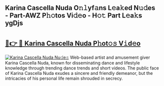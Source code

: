 ## Karina Cascella Nuda O𝚗𝚕yf𝚊ns L𝚎a𝚔ed N𝚞𝚍es - Part-AWZ P𝚑𝚘tos Vi𝚍𝚎o - H𝚘𝚝 Part L𝚎a𝚔s ygDjs

# <h2><a href="http://kf1sens.oniu.top/?m=Karina+Cascella+Nuda">🔗👉 🔴 Karina Cascella Nuda P𝚑ot𝚘𝚜 V𝚒d𝚎o</a></h2>

[![Karina Cascella Nuda Nu𝚍e𝚜](https://i.imgur.com/0qMVB7G.gif)](http://kf1sens.oniu.top/?m=Karina+Cascella+Nuda)
Web-based artist and amusement giver Karina Cascella Nuda, known for disseminating dance and lifestyle knowledge through trending dance trends and short videos. The public face of Karina Cascella Nuda exudes a sincere and friendly demeanor, but the intricacies of his personal life remain shrouded in secrecy.  
